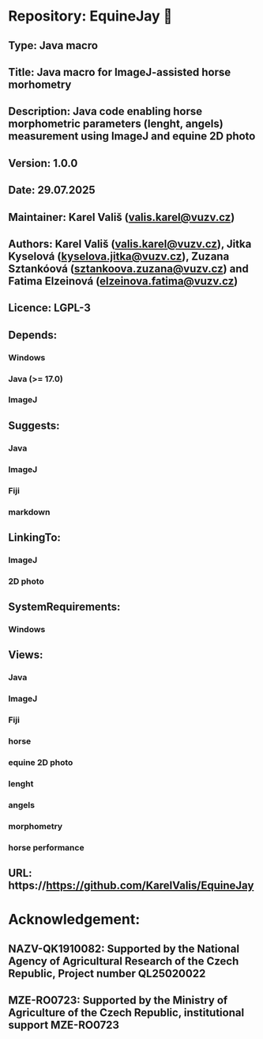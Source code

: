 # Repository: EquineJay :horse:

## Type: Java macro

## Title: Java macro for ImageJ-assisted horse morhometry

## Description: Java code enabling horse morphometric parameters (lenght, angels) measurement using ImageJ and equine 2D photo
## Version: 1.0.0

## Date: 29.07.2025

## Maintainer: Karel Vališ (valis.karel@vuzv.cz)

## Authors: Karel Vališ (valis.karel@vuzv.cz), Jitka Kyselová (kyselova.jitka@vuzv.cz), Zuzana Sztankóová (sztankoova.zuzana@vuzv.cz) and Fatima Elzeinová (elzeinova.fatima@vuzv.cz)

## Licence: LGPL-3

## Depends:

### Windows

### Java (>= 17.0)

### ImageJ

## Suggests:

### Java

### ImageJ

### Fiji

### markdown

## LinkingTo:

### ImageJ

### 2D photo

## SystemRequirements:

### Windows

## Views:

### Java

### ImageJ

### Fiji

### horse

### equine 2D photo

### lenght

### angels

### morphometry

### horse performance

## URL: https://https://github.com/KarelValis/EquineJay

# Acknowledgement:

## NAZV-QK1910082: Supported by the National Agency of Agricultural Research of the Czech Republic, Project number QL25020022

## MZE-RO0723: Supported by the Ministry of Agriculture of the Czech Republic, institutional support MZE-RO0723
